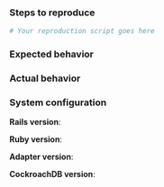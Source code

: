 <!-- NOTE: This template is copying most of the Rails repo template -->

### Steps to reproduce

<!-- (Guidelines for creating a bug report are [available
here](https://edgeguides.rubyonrails.org/contributing_to_ruby_on_rails.html#creating-a-bug-report)) -->

<!-- Paste your executable test case created from one of the scripts found [here](https://github.com/cockroachdb/activerecord-cockroachdb-adapter/tree/master/.github/reproduction_scripts) below: -->

```ruby
# Your reproduction script goes here
```

### Expected behavior

<!-- Tell us what should happen -->

### Actual behavior

<!-- Tell us what happens instead -->

### System configuration

<!-- Either fill manually or paste the output of this script within code blocks:

```bash
bundle info rails | head -1 &&
	ruby -v &&
	bundle info activerecord-cockroachdb-adapter | head -1 &&
	cockroach --version
```
-->

<!--
```
# output here (and uncomment!)
```
-->

**Rails version**:

**Ruby version**:

**Adapter version**:

**CockroachDB version**:
